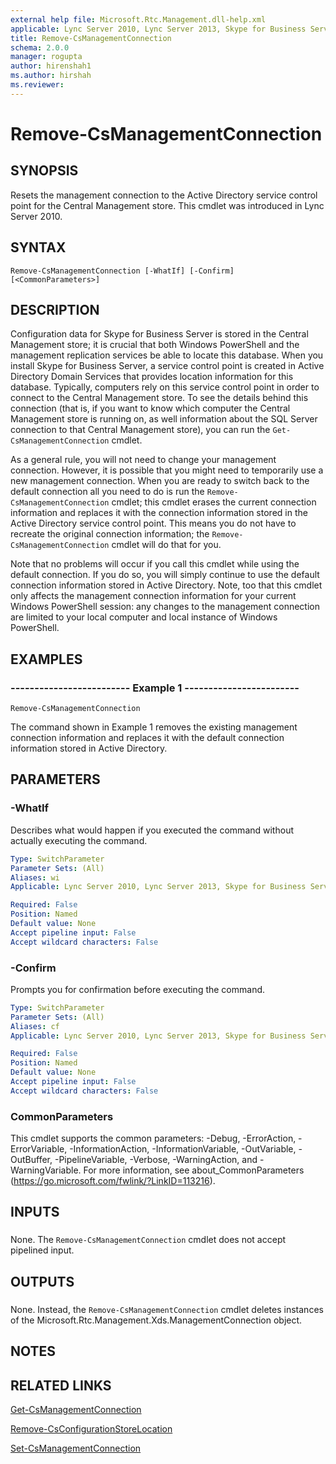 ```yaml
---
external help file: Microsoft.Rtc.Management.dll-help.xml
applicable: Lync Server 2010, Lync Server 2013, Skype for Business Server 2015, Skype for Business Server 2019
title: Remove-CsManagementConnection
schema: 2.0.0
manager: rogupta
author: hirenshah1
ms.author: hirshah
ms.reviewer:
---
```


# Remove-CsManagementConnection

## SYNOPSIS
Resets the management connection to the Active Directory service control point for the Central Management store.
This cmdlet was introduced in Lync Server 2010.


## SYNTAX

```
Remove-CsManagementConnection [-WhatIf] [-Confirm] [<CommonParameters>]
```

## DESCRIPTION
Configuration data for Skype for Business Server is stored in the Central Management store; it is crucial that both Windows PowerShell and the management replication services be able to locate this database.
When you install Skype for Business Server, a service control point is created in Active Directory Domain Services that provides location information for this database.
Typically, computers rely on this service control point in order to connect to the Central Management store.
To see the details behind this connection (that is, if you want to know which computer the Central Management store is running on, as well information about the SQL Server connection to that Central Management store), you can run the `Get-CsManagementConnection` cmdlet.

As a general rule, you will not need to change your management connection.
However, it is possible that you might need to temporarily use a new management connection.
When you are ready to switch back to the default connection all you need to do is run the `Remove-CsManagementConnection` cmdlet; this cmdlet erases the current connection information and replaces it with the connection information stored in the Active Directory service control point.
This means you do not have to recreate the original connection information; the `Remove-CsManagementConnection` cmdlet will do that for you.

Note that no problems will occur if you call this cmdlet while using the default connection.
If you do so, you will simply continue to use the default connection information stored in Active Directory.
Note, too that this cmdlet only affects the management connection information for your current Windows PowerShell session: any changes to the management connection are limited to your local computer and local instance of Windows PowerShell.


## EXAMPLES

### ------------------------- Example 1 ------------------------
```
Remove-CsManagementConnection
```

The command shown in Example 1 removes the existing management connection information and replaces it with the default connection information stored in Active Directory.


## PARAMETERS

### -WhatIf
Describes what would happen if you executed the command without actually executing the command.

```yaml
Type: SwitchParameter
Parameter Sets: (All)
Aliases: wi
Applicable: Lync Server 2010, Lync Server 2013, Skype for Business Server 2015, Skype for Business Server 2019

Required: False
Position: Named
Default value: None
Accept pipeline input: False
Accept wildcard characters: False
```

### -Confirm
Prompts you for confirmation before executing the command.

```yaml
Type: SwitchParameter
Parameter Sets: (All)
Aliases: cf
Applicable: Lync Server 2010, Lync Server 2013, Skype for Business Server 2015, Skype for Business Server 2019

Required: False
Position: Named
Default value: None
Accept pipeline input: False
Accept wildcard characters: False
```

### CommonParameters
This cmdlet supports the common parameters: -Debug, -ErrorAction, -ErrorVariable, -InformationAction, -InformationVariable, -OutVariable, -OutBuffer, -PipelineVariable, -Verbose, -WarningAction, and -WarningVariable. For more information, see about_CommonParameters (https://go.microsoft.com/fwlink/?LinkID=113216).

## INPUTS

###  
None.
The `Remove-CsManagementConnection` cmdlet does not accept pipelined input.

## OUTPUTS

###  
None.
Instead, the `Remove-CsManagementConnection` cmdlet deletes instances of the Microsoft.Rtc.Management.Xds.ManagementConnection object.

## NOTES

## RELATED LINKS

[Get-CsManagementConnection](Get-CsManagementConnection.md)

[Remove-CsConfigurationStoreLocation](Remove-CsConfigurationStoreLocation.md)

[Set-CsManagementConnection](Set-CsManagementConnection.md)

